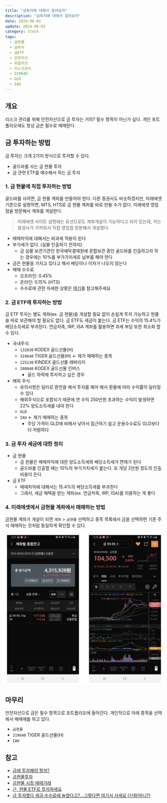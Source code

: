 ```yaml
---
title: "금투자에 대해서 알아보자"
description: "금투자에 대해서 알아보자"
date: 2024-06-01
update: 2024-06-01
category: stock
tags:
  - 금현물
  - 금투자
  - 금ETF
  - 안전자산
  - 위험자산
  - 리스크관리
  - 319640
  - GLD
  - IAU
---
```


## 개요

리스크 관리를 위해 안전자산으로 금 투자는 거의? 필수 항목이 아닌가 싶다. 개인 포트폴리오에도 항상 금은 필수로 매매한다.

## 금 투자하는 방법

금 투자는 크게 2가지 방식으로 투자할 수 있다.

- 골드바를 사는 금 현물 투자
- 금 관련 ETF를 매수해서 하는 금 투자

### 1. 금 현물에 직접 투자하는 방법

골드바를 사려면, 금 현물 계좌를 만들어야 한다. 다른 증권사도 비슷하겠지만, 미래에셋 기준으로 설명하면, MTS, HTS로 금 현물 계좌를 바로 만들 수가 없다. 미래에셋 영업점을 방문해서 계좌를 개설한다.

> 미래에셋 사이트 설명에는 유선으로도 계좌개설이 가능하다고 되어 있는데, 저는 증권사가 가까워서 직접 영업점 방문해서 개설했다.
>

- 매매차익에 대해서는 비과세 적용이 된다
- 부가세가 없다. (실물 인출하기 전까지)
  - 금 실물 보관기관인 한국예탁결제원에 혼합보관 중인 골드바를 인출하고자 하는 경우에는 10%를 부가가치세로 납부를 해야 한다
- 금은 현물을 가지고 있다고 해서 배당이나 이자가 나오지 않는다
- 매매 수수료
  - 오프라인: 0.45%
  - 온라인: 0.15% (HTS)
  - 수수료에 관한 자세한 상황은 [여기](https://securities.miraeasset.com/hki/hki3032/n02.do)를 참고해주세요

### 2. 금 ETF에 투자하는 방법

금 ETF 투자는 별도 계좌(ex. 금 현물)을 개설할 필요 없이 손쉽게 투자 가능하고 현물을 따로 보관해야 할 필요도 없다. 금 ETF도 세금이 붙는다. 금 ETF는 수익의 15.4%가 배당소득세로 부과된다. 연금저축, IRP, ISA 계좌를 활용하면 과세 부담 또한 최소화 할 수 있다.

- 국내주식
  - `132030` KODEX 골드선물(H)
  - `319640` TIGER 골드선물(H) ← 제가 매매하는 종목
  - `225130` KINDEX 골드선물 레버리지
  - `280940` KODEX 골드선물 인버스
    - 골드 하락에 투자하고 싶은 경우
- 해외 주식
  - 유의사항은 달러로 환전을 해서 투자를 해야 해서 환율에 따라 수익률이 달라질 수 있다
  - 해외주식으로 포함되기 때문에 연 수익 250만원 초과하는 수익이 발생하면 22% 양도소득세를 내야 한다
  - `GLD`
  - `IAU` ← 제가 매매하는 종목
    - 주당 가격이 GLD에 비해서 낮아서 접근하기 쉽고 운용수수료도 GLD보다 더 저렴하다

### 3. 금 투자 세금에 대한 정리

- 금 현물
  - 금 현물은 매매차익에 대한 양도소득세와 배당소득세가 면제가 된다
  - 골드바를 인출할 때는 10%의 부가가치세가 붙는다. 또 개당 2만원 정도의 인출 비용이 든다
- 금 ETF
  - 매매차익에 대해서는 15.4%의 배당소득세를 부과한다
  - 그래서, 세금 해택을 받는 계좌(ex. 연금저축, IRP, ISA)를 이용하는 게 좋다

### 4. 미래에셋에서 금현물 계좌에서 매매하는 방법

금현물 계좌가 개설이 되면 `계좌` > `금현물` 선택하고 종목 목록에서 금을 선택하면 기존 주식 매매하는 것처럼 동일하게 확인할 수 있다.

![금현물 매수하는 방법](image-20240601171626869.png)

## 마무리

안전자산으로 금은 필수 항목으로 포트폴리오에 들어간다. 개인적으로 아래 종목을 선택해서 매매매를 하고 있다.

- `금현물`
- `319640` TIGER 골드선물(H)
- `IAU`

## 참고

- [금에 투자해야 할까?](https://brunch.co.kr/@code-investor/7)
- [금현물투자](https://securities.miraeasset.com/imf/300/imf701.do)
- [금현물 시장 매매거래](https://securities.miraeasset.com/hki/hki3032/n02.do)
- [근, 현물 ETF로 투자하세요](https://www.frism.io/geum/)
- [금 투자했다 세금·수수료에 놀랐다고?…그렇다면 여기서 사세요 [신화!머니?]](https://www.mk.co.kr/news/stock/10649867)
